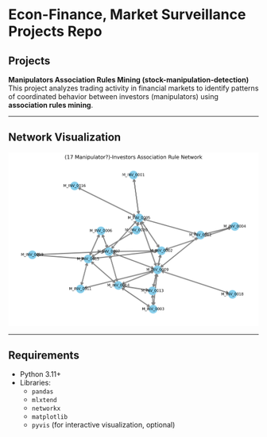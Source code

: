 # Econ-Finance, Market Surveillance Projects Repo

## Projects

**Manipulators Association Rules Mining (stock-manipulation-detection)** This project analyzes trading activity in financial markets to identify patterns of coordinated behavior between investors (manipulators) using **association rules mining**.

---

## Network Visualization

![Investor Association Network](investor_network.png)

---

## Requirements

- Python 3.11+
- Libraries:
  - `pandas`
  - `mlxtend`
  - `networkx`
  - `matplotlib`
  - `pyvis` (for interactive visualization, optional)

